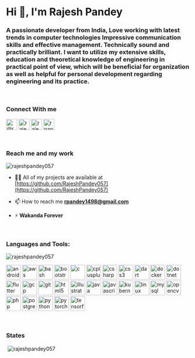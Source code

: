 <h1>Hi 👋, I'm Rajesh Pandey</h1>
<h3>A passionate developer from India, Love working with latest trends in computer technologies Impressive communication skills and effective management. Technically sound and practically brilliant. I want to utilize my extensive skills, education and theoretical knowledge of engineering in practical point of view, which will be beneficial for organization as well as helpful for personal development regarding engineering and its practice.</h3>
<br/>
<h3>Connect With me</h3>
<p>
<a href="https://twitter.com/@rajeshpandey_14" target="blank"><img align="center" src="https://cdn.jsdelivr.net/npm/simple-icons@3.0.1/icons/twitter.svg" alt="@rajeshpandey_14" height="30" width="30" /></a>
<a href="https://linkedin.com/in/rajeshpandey057" target="blank"><img align="center" src="https://cdn.jsdelivr.net/npm/simple-icons@3.0.1/icons/linkedin.svg" alt="rajeshpandey057" height="30" width="30" /></a>
<a href="https://instagram.com/rajeshpandey_" target="blank"><img align="center" src="https://cdn.jsdelivr.net/npm/simple-icons@3.0.1/icons/instagram.svg" alt="rajeshpandey_" height="30" width="30" /></a>
<a href="https://www.geeksforgeeks.com/rpandey1498" target="blank"><img align="center" src="https://cdn.jsdelivr.net/npm/simple-icons@3.0.1/icons/geeksforgeeks.svg" alt="rpandey1498" height="30" width="30" /></a>
</p>
<br/>
<h3>Reach me and my work</h3>
<p align="left"> <img src="https://komarev.com/ghpvc/?username=rajeshpandey057" alt="rajeshpandey057" /> </p>

- 👨‍💻 All of my projects are available at [https://github.com/RajeshPandey057](https://github.com/RajeshPandey057)

- 📫 How to reach me **rpandey1498@gmail.com**

- ⚡ **Wakanda Forever**
<br/>
<h3>Languages and Tools:</h3>
<p><img align="left" src="https://github-readme-stats.vercel.app/api/top-langs/?username=rajeshpandey057&layout=compact&hide=html" alt="rajeshpandey057" /></p>
<br/>
<p align="left"><img src="https://devicons.github.io/devicon/devicon.git/icons/android/android-original-wordmark.svg" alt="android" width="40" height="40"/> <img src="https://devicons.github.io/devicon/devicon.git/icons/amazonwebservices/amazonwebservices-original-wordmark.svg" alt="aws" width="40" height="40"/> <img src="https://www.vectorlogo.zone/logos/gnu_bash/gnu_bash-icon.svg" alt="bash" width="40" height="40"/> <img src="https://devicons.github.io/devicon/devicon.git/icons/bootstrap/bootstrap-plain.svg" alt="bootstrap" width="40" height="40"/> <img src="https://devicons.github.io/devicon/devicon.git/icons/c/c-original.svg" alt="c" width="40" height="40"/> <img src="https://devicons.github.io/devicon/devicon.git/icons/cplusplus/cplusplus-original.svg" alt="cplusplus" width="40" height="40"/> <img src="https://devicons.github.io/devicon/devicon.git/icons/csharp/csharp-original.svg" alt="csharp" width="40" height="40"/> <img src="https://devicons.github.io/devicon/devicon.git/icons/css3/css3-original-wordmark.svg" alt="css3" width="40" height="40"/> <img src="https://www.vectorlogo.zone/logos/dartlang/dartlang-icon.svg" alt="dart" width="40" height="40"/> <img src="https://devicons.github.io/devicon/devicon.git/icons/docker/docker-original-wordmark.svg" alt="docker" width="40" height="40"/> <img src="https://devicons.github.io/devicon/devicon.git/icons/dot-net/dot-net-original-wordmark.svg" alt="dotnet" width="40" height="40"/> <img src="https://www.vectorlogo.zone/logos/flutterio/flutterio-icon.svg" alt="flutter" width="40" height="40"/> <img src="https://www.vectorlogo.zone/logos/google_cloud/google_cloud-icon.svg" alt="gcp" width="40" height="40"/> <img src="https://www.vectorlogo.zone/logos/git-scm/git-scm-icon.svg" alt="git" width="40" height="40"/> <img src="https://devicons.github.io/devicon/devicon.git/icons/html5/html5-original-wordmark.svg" alt="html5" width="40" height="40"/> <img src="https://www.vectorlogo.zone/logos/adobe_illustrator/adobe_illustrator-icon.svg" alt="illustrator" width="40" height="40"/> <img src="https://devicons.github.io/devicon/devicon.git/icons/java/java-original-wordmark.svg" alt="java" width="40" height="40"/> <img src="https://devicons.github.io/devicon/devicon.git/icons/javascript/javascript-original.svg" alt="javascript" width="40" height="40"/> <img src="https://www.vectorlogo.zone/logos/kubernetes/kubernetes-icon.svg" alt="kubernetes" width="40" height="40"/> <img src="https://devicons.github.io/devicon/devicon.git/icons/linux/linux-original.svg" alt="linux" width="40" height="40"/> <img src="https://devicons.github.io/devicon/devicon.git/icons/mysql/mysql-original-wordmark.svg" alt="mysql" width="40" height="40"/> <img src="https://www.vectorlogo.zone/logos/opencv/opencv-icon.svg" alt="opencv" width="40" height="40"/> <img src="https://devicons.github.io/devicon/devicon.git/icons/php/php-original.svg" alt="php" width="40" height="40"/> <img src="https://devicons.github.io/devicon/devicon.git/icons/postgresql/postgresql-original-wordmark.svg" alt="postgresql" width="40" height="40"/> <img src="https://devicons.github.io/devicon/devicon.git/icons/python/python-original.svg" alt="python" width="40" height="40"/> <img src="https://www.vectorlogo.zone/logos/pytorch/pytorch-icon.svg" alt="pytorch" width="40" height="40"/> <img src="https://www.vectorlogo.zone/logos/tensorflow/tensorflow-icon.svg" alt="tensorflow" width="40" height="40"/></p>
<br/>
<h3>States</h3>
<p>&nbsp;<img align="center" src="https://github-readme-stats.vercel.app/api?username=rajeshpandey057&show_icons=true" alt="rajeshpandey057" /></p>

<br/><br/>

